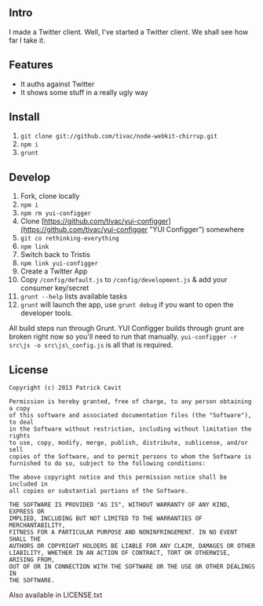 ## Intro ##

I made a Twitter client. Well, I've started a Twitter client. We shall see how far I take it.

## Features ##

* It auths against Twitter
* It shows some stuff in a really ugly way

## Install ##

1. `git clone git://github.com/tivac/node-webkit-chirrup.git`
2. `npm i`
3. `grunt`

## Develop ##

1. Fork, clone locally
2. `npm i`
3. `npm rm yui-configger`
4. Clone [https://github.com/tivac/yui-configger](https://github.com/tivac/yui-configger "YUI Configger") somewhere
5. `git co rethinking-everything`
6. `npm link`
7. Switch back to Tristis
8. `npm link yui-configger`
9. Create a Twitter App
10. Copy `/config/default.js` to `/config/development.js` & add your consumer key/secret
11. `grunt --help` lists available tasks
12. `grunt` will launch the app, use `grunt debug` if you want to open the developer tools.

All build steps run through Grunt. YUI Configger builds through grunt are broken right now so you'll need to run that manually. `yui-configger -r src\js -o src\js\_config.js` is all that is required.

## License ##

```
Copyright (c) 2013 Patrick Cavit

Permission is hereby granted, free of charge, to any person obtaining a copy
of this software and associated documentation files (the "Software"), to deal
in the Software without restriction, including without limitation the rights
to use, copy, modify, merge, publish, distribute, sublicense, and/or sell
copies of the Software, and to permit persons to whom the Software is
furnished to do so, subject to the following conditions:

The above copyright notice and this permission notice shall be included in
all copies or substantial portions of the Software.

THE SOFTWARE IS PROVIDED "AS IS", WITHOUT WARRANTY OF ANY KIND, EXPRESS OR
IMPLIED, INCLUDING BUT NOT LIMITED TO THE WARRANTIES OF MERCHANTABILITY,
FITNESS FOR A PARTICULAR PURPOSE AND NONINFRINGEMENT. IN NO EVENT SHALL THE
AUTHORS OR COPYRIGHT HOLDERS BE LIABLE FOR ANY CLAIM, DAMAGES OR OTHER
LIABILITY, WHETHER IN AN ACTION OF CONTRACT, TORT OR OTHERWISE, ARISING FROM,
OUT OF OR IN CONNECTION WITH THE SOFTWARE OR THE USE OR OTHER DEALINGS IN
THE SOFTWARE.
```

Also available in LICENSE.txt
